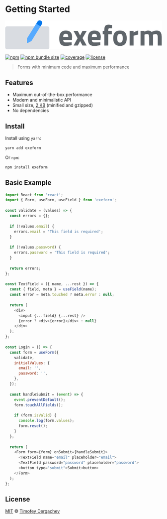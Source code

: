 # Getting Started

![](.gitbook/assets/logo.svg)

[![npm](https://flat.badgen.net/npm/v/exeform)](https://www.npmjs.com/package/exeform)
[![npm bundle size](https://flat.badgen.net/bundlephobia/minzip/exeform)](https://bundlephobia.com/result?p=exeform)
[![coverage](https://flat.badgen.net/codecov/c/github/exeto/exeform)](https://codecov.io/gh/exeto/exeform)
[![license](https://flat.badgen.net/github/license/exeto/exeform)](https://github.com/exeto/exeform/blob/master/LICENSE.md)

> Forms with minimum code and maximum performance

## Features

- Maximum out-of-the-box performance
- Modern and minimalistic API
- Small size, [2 KB](https://bundlephobia.com/result?p=exeform) \(minified and gzipped\)
- No dependencies

## Install

Install using `yarn`:

```bash
yarn add exeform
```

Or `npm`:

```bash
npm install exeform
```

## Basic Example

```javascript
import React from 'react';
import { Form, useForm, useField } from 'exeform';

const validate = (values) => {
  const errors = {};

  if (!values.email) {
    errors.email = 'This field is required';
  }

  if (!values.password) {
    errors.password = 'This field is required';
  }

  return errors;
};

const TextField = ({ name, ...rest }) => {
  const { field, meta } = useField(name);
  const error = meta.touched ? meta.error : null;

  return (
    <div>
      <input {...field} {...rest} />
      {error ? <div>{error}</div> : null}
    </div>
  );
};

const Login = () => {
  const form = useForm({
    validate,
    initialValues: {
      email: '',
      password: '',
    },
  });

  const handleSubmit = (event) => {
    event.preventDefault();
    form.touchAllFields();

    if (form.isValid) {
      console.log(form.values);
      form.reset();
    }
  };

  return (
    <Form form={form} onSubmit={handleSubmit}>
      <TextField name="email" placeholder="email">
      <TextField password="password" placeholder="password">
      <button type="submit">Submit<button>
    </Form>
  );
};
```

## License

[MIT](https://github.com/exeto/exeform/blob/master/LICENSE.md) © [Timofey Dergachev](https://exeto.me/)
